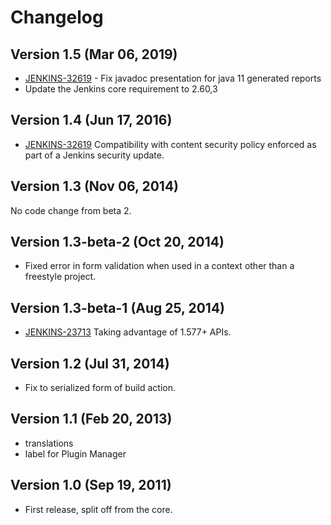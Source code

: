 # Changelog

## Version 1.5 (Mar 06, 2019)

-   [JENKINS-32619](https://issues.jenkins-ci.org/browse/JENKINS-32619) -
    Fix javadoc presentation for java 11 generated reports
-   Update the Jenkins core requirement to 2.60,3

## Version 1.4 (Jun 17, 2016)

-   [JENKINS-32619](https://issues.jenkins-ci.org/browse/JENKINS-32619)
    Compatibility with content security policy enforced as part of a
    Jenkins security update.

## Version 1.3 (Nov 06, 2014)

No code change from beta 2.

## Version 1.3-beta-2 (Oct 20, 2014)

-   Fixed error in form validation when used in a context other than a
    freestyle project.

## Version 1.3-beta-1 (Aug 25, 2014)

-   [JENKINS-23713](https://issues.jenkins-ci.org/browse/JENKINS-23713)
    Taking advantage of 1.577+ APIs.

## Version 1.2 (Jul 31, 2014)

-   Fix to serialized form of build action.

## Version 1.1 (Feb 20, 2013)

-   translations
-   label for Plugin Manager

## Version 1.0 (Sep 19, 2011)

-   First release, split off from the core.
